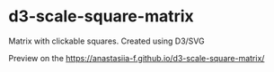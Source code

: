 # d3-scale-square-matrix
Matrix with clickable squares. Created using D3/SVG


Preview on the https://anastasiia-f.github.io/d3-scale-square-matrix/
